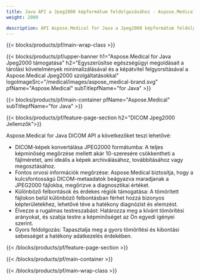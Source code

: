 ```yaml
---
title: Java API a Jpeg2000 képformátum feldolgozásához - Aspose.Medical
weight: 2000

description: API Aspose.Medical for Java a Jpeg2000 képformátum feldolgozásához
---
```


{{< blocks/products/pf/main-wrap-class >}}

{{< blocks/products/pf/upper-banner h1="Aspose.Medical for Java Jpeg2000 támogatása" h2="Egyszerűsítse egészségügyi megoldásait a tárolási követelmények minimalizálásával és a képátvitel felgyorsításával a Aspose.Medical Jpeg2000 szolgáltatásokkal" logoImageSrc="/medical/images/aspose_medical-brand.svg" pfName="Aspose.Medical" subTitlepfName="for Java" >}}

{{< blocks/products/pf/main-container pfName="Aspose.Medical" subTitlepfName="for Java" >}}

{{< blocks/products/pf/feature-page-section h2="DICOM Jpeg2000 Jellemzők">}}

<p>Aspose.Medical for Java DICOM API a következőket teszi lehetővé:</p>

<ul>
<li>DICOM-képek konvertálása JPEG2000 formátumba: A teljes képminőség megőrzése mellett akár 10-szeresére csökkentheti a fájlméretet, ami ideális a képek archiválásához, továbbításához vagy megosztásához.</li>
<li>Fontos orvosi információk megőrzése: Aspose.Medical biztosítja, hogy a kulcsfontosságú DICOM-metaadatok beágyazva maradjanak a JPEG2000 fájlokba, megőrizve a diagnosztikai értéket.</li>
<li>Különböző felbontások és érdekes régiók támogatása: A tömörített fájlokon belül különböző felbontásban férhet hozzá bizonyos képterületekhez, lehetővé téve a hatékony diagnózist és elemzést.</li>
<li>Élvezze a rugalmas testreszabást: Határozza meg a kívánt tömörítési arányokat, és szabja testre a képminőséget az Ön egyedi igényei szerint.</li>
<li>Gyors feldolgozás: Tapasztalja meg a gyors tömörítési és kibontási sebességet a hatékony adatkezelés érdekében.</li>
</ul>

{{< /blocks/products/pf/feature-page-section >}}

{{< /blocks/products/pf/main-container >}}

{{< /blocks/products/pf/main-wrap-class >}}
